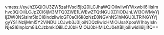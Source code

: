 vmess://eyJhZGQiOiJ3ZW5zaHVsdi5jb20iLCJhaWQiOiIwIiwiYWxwbiI6IiIsImhvc3QiOiIiLCJpZCI6IjM3MTQ0ZWE1LWEwZTQtNGU0Zi1iODJhLWI3OWMyYjljZWI0NSIsIm5ldCI6IndzIiwicGF0aCI6Ii8zNzE0NGVhNS1hMGU0LTRlNGYtYjgyYS1iNzljMmI5Y2ViNDUiLCJwb3J0IjoiNDQzIiwicHMiOiJsaXpoaW1hbyIsInNjeSI6Inplcm8iLCJzbmkiOiIiLCJ0bHMiOiJ0bHMiLCJ0eXBlIjoiIiwidiI6IjIifQ==
